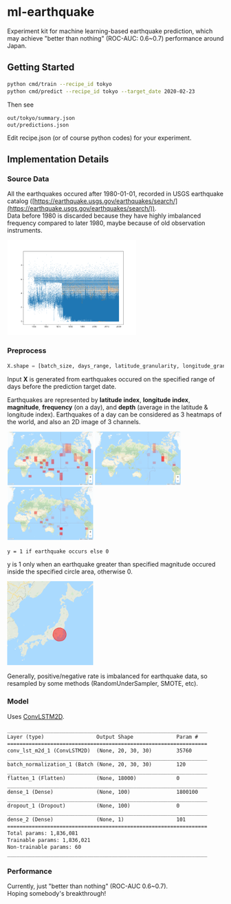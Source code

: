 # ml-earthquake
Experiment kit for machine learning-based earthquake prediction, which may achieve "better than nothing" (ROC-AUC: 0.6~0.7) performance around Japan.

## Getting Started
```sh
python cmd/train --recipe_id tokyo
python cmd/predict --recipe_id tokyo --target_date 2020-02-23
```
Then see 
```
out/tokyo/summary.json
out/predictions.json
```
Edit recipe.json (or of course python codes) for your experiment.

## Implementation Details

### Source Data
All the earthquakes occured after 1980-01-01, recorded in USGS earthquake catalog ([https://earthquake.usgs.gov/earthquakes/search/](https://earthquake.usgs.gov/earthquakes/search/)).  
Data before 1980 is discarded because they have highly imbalanced frequency compared to later 1980, maybe because of old observation instruments.
<p>
  <img src="img/frequency.png" width="300">
</p>

### Preprocess

```python
X.shape = [batch_size, days_range, latitude_granularity, longitude_granularity, num_of_channels]
```

Input **X** is generated from earthquakes occured on the specified range of days before the prediction target date.

Earthquakes are represented by **latitude index**, **longitude index**, **magnitude**, **frequency** (on a day), and **depth** (average in the latitude & longitude index).
Earthquakes of a day can be considered as 3 heatmaps of the world, and also an 2D image of 3 channels.
<p>
  <img title="magnitude" src="img/mag_heatmap.png" width=200>
  <img title="frequency" src="img/freq_heatmap.png" width=200>
  <img title="depth" src="img/depth_heatmap.png" width=200>
</p>

```
y = 1 if earthquake occurs else 0
```

y is 1 only when an earthquake greater than specified magnitude occured inside the specified circle area, otherwise 0.
<p>
<img title="tokyo" src="img/tokyo.png" width=200>
</p>

Generally, positive/negative rate is imbalanced for earthquake data, so resampled by some methods (RandomUnderSampler, SMOTE, etc).

### Model
Uses [ConvLSTM2D](https://keras.io/ja/layers/recurrent/).
```
_________________________________________________________________
Layer (type)                 Output Shape              Param #
=================================================================
conv_lst_m2d_1 (ConvLSTM2D)  (None, 20, 30, 30)        35760
_________________________________________________________________
batch_normalization_1 (Batch (None, 20, 30, 30)        120
_________________________________________________________________
flatten_1 (Flatten)          (None, 18000)             0
_________________________________________________________________
dense_1 (Dense)              (None, 100)               1800100
_________________________________________________________________
dropout_1 (Dropout)          (None, 100)               0
_________________________________________________________________
dense_2 (Dense)              (None, 1)                 101
=================================================================
Total params: 1,836,081
Trainable params: 1,836,021
Non-trainable params: 60
_________________________________________________________________
```

### Performance

Currently, just "better than nothing" (ROC-AUC 0.6~0.7).  
Hoping somebody's breakthrough!
